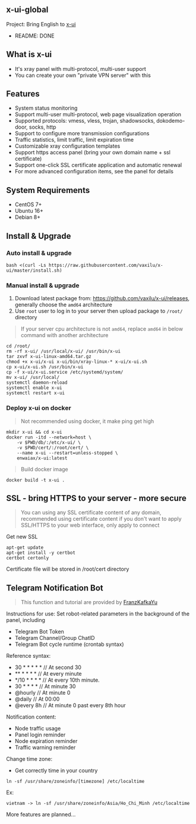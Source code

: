 ## x-ui-global

Project: Bring English to [x-ui](https://github.com/vaxilu/x-ui)
- README: DONE

## What is x-ui

- It's xray panel with multi-protocol, multi-user support
- You can create your own "private VPN server" with this

## Features

- System status monitoring
- Support multi-user multi-protocol, web page visualization operation
- Supported protocols: vmess, vless, trojan, shadowsocks, dokodemo-door, socks, http
- Support to configure more transmission configurations
- Traffic statistics, limit traffic, limit expiration time
- Customizable xray configuration templates
- Support https access panel (bring your own domain name + ssl certificate)
- Support one-click SSL certificate application and automatic renewal
- For more advanced configuration items, see the panel for details

## System Requirements

- CentOS 7+
- Ubuntu 16+
- Debian 8+

## Install & Upgrade

### Auto install & upgrade

```shell
bash <(curl -Ls https://raw.githubusercontent.com/vaxilu/x-ui/master/install.sh)
```

### Manual install & upgrade

1. Download latest package from: https://github.com/vaxilu/x-ui/releases, generally choose the `amd64` architecture
2. Use `root` user to log in to your server then upload package to `/root/` directory

> If your server cpu architecture is not `amd64`, replace `amd64` in below command with another architecture

```shell
cd /root/
rm -rf x-ui/ /usr/local/x-ui/ /usr/bin/x-ui
tar zxvf x-ui-linux-amd64.tar.gz
chmod +x x-ui/x-ui x-ui/bin/xray-linux-* x-ui/x-ui.sh
cp x-ui/x-ui.sh /usr/bin/x-ui
cp -f x-ui/x-ui.service /etc/systemd/system/
mv x-ui/ /usr/local/
systemctl daemon-reload
systemctl enable x-ui
systemctl restart x-ui
```

### Deploy x-ui on docker

> Not recommended using docker, it make ping get high

```shell
mkdir x-ui && cd x-ui
docker run -itd --network=host \
    -v $PWD/db/:/etc/x-ui/ \
    -v $PWD/cert/:/root/cert/ \
    --name x-ui --restart=unless-stopped \
    enwaiax/x-ui:latest
```

> Build docker image

```shell
docker build -t x-ui .
```

## SSL - bring HTTPS to your server - more secure

> You can using any SSL certificate content of any domain, recommended using certificate content if you don't want to apply SSL/HTTPS to your web interface, only apply to connect

Get new SSL

```shell
apt-get update
apt-get install -y certbot
certbot certonly
```

Certificate file will be stored in /root/cert directory

## Telegram Notification Bot

> This function and tutorial are provided by [FranzKafkaYu](https://github.com/FranzKafkaYu)

Instructions for use: Set robot-related parameters in the background of the panel, including

- Telegram Bot Token
- Telegram Channel/Group ChatID
- Telegram Bot cycle runtime (crontab syntax)

Reference syntax:

- 30 * * * * * // At second 30
- ** * * * * // At every minute
- */10 * * * * // At every 10th minute.
- 30 * * * * // At minute 30
- @hourly // At minute 0
- @daily // At 00:00
- @every 8h // At minute 0 past every 8th hour

Notification content:
- Node traffic usage
- Panel login reminder
- Node expiration reminder
- Traffic warning reminder

Change time zone:

- Get correctly time in your country

```shell
ln -sf /usr/share/zoneinfo/[timezone] /etc/localtime
```
Ex:
```shell
vietnam -> ln -sf /usr/share/zoneinfo/Asia/Ho_Chi_Minh /etc/localtime
```

More features are planned...